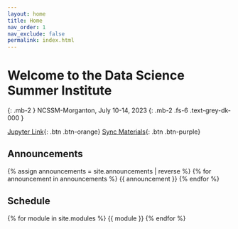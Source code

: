 ```yaml
---
layout: home
title: Home
nav_order: 1
nav_exclude: false
permalink: index.html
---
```


# Welcome to the Data Science Summer Institute

{: .mb-2 }
NCSSM-Morganton, July 10-14, 2023
{: .mb-2 .fs-6 .text-grey-dk-000 }

[Jupyter Link](https://demohub.ncssm.edu){: .btn .btn-orange} [Sync Materials](https://demohub.ncssm.edu/hub/user-redirect/git-pull?repo=https%3A%2F%2Fgithub.com%2Fncssm%2Fdssi23-materials&urlpath=lab%2Ftree%2Fdssi23-materials%2F&branch=main){: .btn .btn-purple}

## Announcements

{% assign announcements = site.announcements | reverse %}
{% for announcement in announcements %}
{{ announcement }}
{% endfor %}

## Schedule
{% for module in site.modules %}
{{ module }}
{% endfor %}
